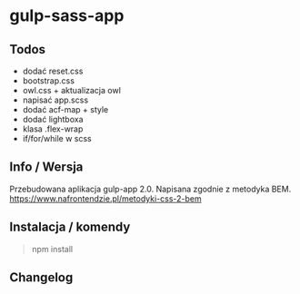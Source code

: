 # gulp-sass-app


## Todos 
- dodać reset.css
- bootstrap.css
- owl.css + aktualizacja owl
- napisać app.scss
- dodać acf-map + style
- dodać lightboxa
- klasa .flex-wrap
- if/for/while w scss

## Info / Wersja
Przebudowana aplikacja gulp-app 2.0. Napisana zgodnie z metodyka BEM. https://www.nafrontendzie.pl/metodyki-css-2-bem


## Instalacja / komendy
> npm install

## Changelog







